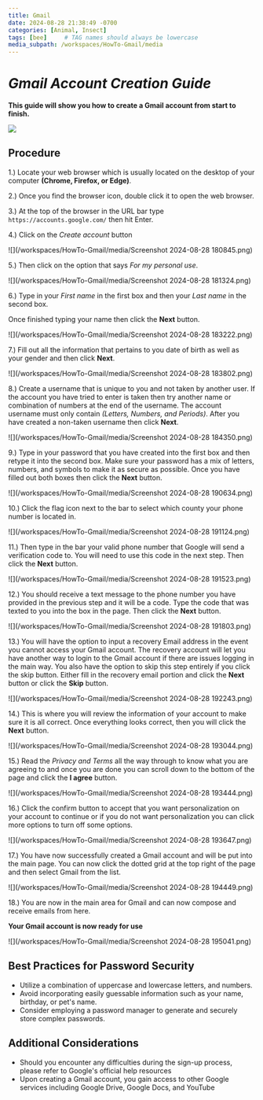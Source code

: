 ```yaml
---
title: Gmail
date: 2024-08-28 21:38:49 -0700
categories: [Animal, Insect]
tags: [bee]     # TAG names should always be lowercase
media_subpath: /workspaces/HowTo-Gmail/media
---
```


# ***Gmail Account Creation Guide***

**This guide will show you how to create a Gmail account from start to finish.**

![](/workspaces/HowTo-Gmail/media/654d2b1dc618ee11e08b2235_Gmail2020.logo.png)

## Procedure

1.) Locate your web browser which is usually located on the desktop of your computer **(Chrome, Firefox, or Edge)**.

2.) Once you find the browser icon, double click it to open the web browser.

3.) At the top of the browser in the URL bar type `https://accounts.google.com/` then hit Enter.

4.) Click on the *Create account* button

![](/workspaces/HowTo-Gmail/media/Screenshot 2024-08-28 180845.png)

5.) Then click on the option that says *For my personal use*.

![](/workspaces/HowTo-Gmail/media/Screenshot 2024-08-28 181324.png)

6.) Type in your *First name* in the first box and then your *Last name* in the second box.

Once finished typing your name then click the **Next** button.

![](/workspaces/HowTo-Gmail/media/Screenshot 2024-08-28 183222.png)

7.) Fill out all the information that pertains to you date of birth as well as your gender and then click **Next**.

![](/workspaces/HowTo-Gmail/media/Screenshot 2024-08-28 183802.png)

8.) Create a username that is unique to you and not taken by another user. If the account you have tried to enter is taken then try another name or combination of numbers at the end of the username. The account username must only contain *(Letters, Numbers, and Periods)*. After you have created a non-taken username then click **Next**.

![](/workspaces/HowTo-Gmail/media/Screenshot 2024-08-28 184350.png)

9.) Type in your password that you have created into the first box and then retype it into the second box. Make sure your password has a mix of letters, numbers, and symbols to make it as secure as possible. Once you have filled out both boxes then click the **Next** button.

![](/workspaces/HowTo-Gmail/media/Screenshot 2024-08-28 190634.png)

10.) Click the flag icon next to the bar to select which county your phone number is located in.

![](/workspaces/HowTo-Gmail/media/Screenshot 2024-08-28 191124.png)

11.) Then type in the bar your valid phone number that Google will send a verification code to. You will need to use this code in the next step. Then click the **Next** button.

![](/workspaces/HowTo-Gmail/media/Screenshot 2024-08-28 191523.png)

12.) You should receive a text message to the phone number you have provided in the previous step and it will be a code. Type the code that was texted to you into the box in the page. Then click the **Next** button.

![](/workspaces/HowTo-Gmail/media/Screenshot 2024-08-28 191803.png)

13.) You will have the option to input a recovery Email address in the event you cannot access your Gmail account. The recovery account will let you have another way to login to the Gmail account if there are issues logging in the main way. You also have the option to skip this step entirely if you click the skip button. Either fill in the recovery email portion and click the **Next** button or click the **Skip** button.

![](/workspaces/HowTo-Gmail/media/Screenshot 2024-08-28 192243.png)

14.) This is where you will review the information of your account to make sure it is all correct. Once everything looks correct, then you will click the **Next** button.

![](/workspaces/HowTo-Gmail/media/Screenshot 2024-08-28 193044.png)

15.) Read the *Privacy and Terms* all the way through to know what you are agreeing to and once you are done you can scroll down to the bottom of the page and click the **I agree** button.

![](/workspaces/HowTo-Gmail/media/Screenshot 2024-08-28 193444.png)

16.) Click the confirm button to accept that you want personalization on your account to continue or if you do not want personalization you can click more options to turn off some options.

![](/workspaces/HowTo-Gmail/media/Screenshot 2024-08-28 193647.png)

17.) You have now successfully created a Gmail account and will be put into the main page. You can now click the dotted grid at the top right of the page and then select Gmail from the list.

![](/workspaces/HowTo-Gmail/media/Screenshot 2024-08-28 194449.png)

18.) You are now in the main area for Gmail and can now compose and receive emails from here.

**Your Gmail account is now ready for use**

![](/workspaces/HowTo-Gmail/media/Screenshot 2024-08-28 195041.png)

## Best Practices for Password Security

* Utilize a combination of uppercase and lowercase letters, and numbers.
* Avoid incorporating easily guessable information such as your name, birthday, or pet's name.
* Consider employing a password manager to generate and securely store complex passwords.

## Additional Considerations

* Should you encounter any difficulties during the sign-up process, please refer to Google's official help resources
* Upon creating a Gmail account, you gain access to other Google services including Google Drive, Google Docs, and YouTube
